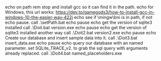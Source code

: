 echo on
path
rem stop and install gcc so it can find it in the path.
echo for Windows, this url works: https://dev.to/gamegods3/how-to-install-gcc-in-windows-10-the-easier-way-422j
echo see if \mingw\bni is in path, if not
echo pause.
call .\setPath.bat
echo pause
echo get the version of sqlite3 installed
call .\Doit.bat
  version.exe
echo pause
echo get the version of sqlite3 installed another way
call .\Doit2.bat
 version2.exe
echo pause
echo Create our database and insert sample data into it.
call .\Doit3.bat
insert_data.exe
echo pause
echo query our database with an named parameter. set SQLite_TRACE_v2. to grab the sql query with arguments already replaced.
call .\Doit4.bat
named_placeholders.exe

